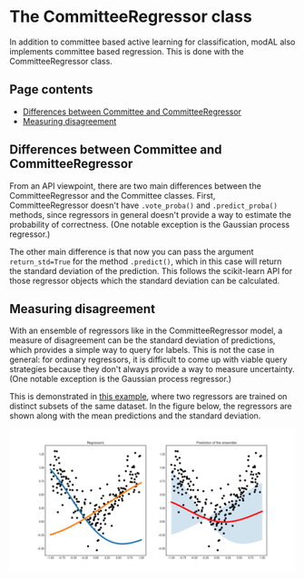 # The CommitteeRegressor class
In addition to committee based active learning for classification, modAL also implements committee based regression. This is done with the CommitteeRegressor class. 

## Page contents
- [Differences between Committee and CommitteeRegressor](#differences)
- [Measuring disagreement](#measuring-disagreement)

## Differences between Committee and CommitteeRegressor<a name="differences"></a>
From an API viewpoint, there are two main differences between the CommitteeRegressor and the Committee classes. First, CommitteeRegressor doesn't have ```.vote_proba()``` and ```.predict_proba()``` methods, since regressors in general doesn't provide a way to estimate the probability of correctness. (One notable exception is the Gaussian process regressor.)

The other main difference is that now you can pass the argument ```return_std=True``` for the method ```.predict()```, which in this case will return the standard deviation of the prediction. This follows the scikit-learn API for those regressor objects which the standard deviation can be calculated.

## Measuring disagreement<a name="measuring-disagreement"></a>
With an ensemble of regressors like in the CommitteeRegressor model, a measure of disagreement can be the standard deviation of predictions, which provides a simple way to query for labels. This is not the case in general: for ordinary regressors, it is difficult to come up with viable query strategies because they don't always provide a way to measure uncertainty. (One notable exception is the Gaussian process regressor.)

This is demonstrated in [this example](Ensemble-regression), where two regressors are trained on distinct subsets of the same dataset. In the figure below, the regressors are shown along with the mean predictions and the standard deviation.

![er-initial](img/er-initial.png)


